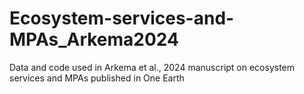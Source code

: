 # Ecosystem-services-and-MPAs_Arkema2024
Data and code used in Arkema et al., 2024 manuscript on ecosystem services and MPAs published in One Earth
